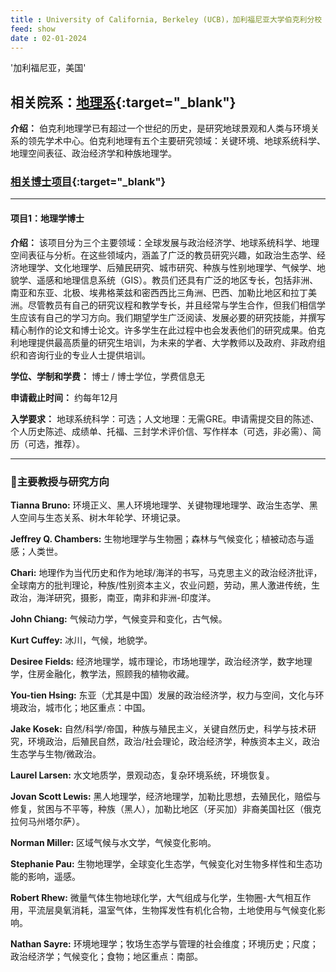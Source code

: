 ```yaml
---
title : University of California, Berkeley (UCB)，加利福尼亚大学伯克利分校
feed: show
date : 02-01-2024
---
```



'加利福尼亚，美国'

## 相关院系：[地理系](https://geography.berkeley.edu/){:target="_blank"}


**介绍：** 伯克利地理学已有超过一个世纪的历史，是研究地球景观和人类与环境关系的领先学术中心。伯克利地理有五个主要研究领域：关键环境、地球系统科学、地理空间表征、政治经济学和种族地理学。  

### [相关博士项目](https://geography.berkeley.edu/academics/graduate-studies){:target="_blank"}

***

#### 项目1：地理学博士

**介绍：** 该项目分为三个主要领域：全球发展与政治经济学、地球系统科学、地理空间表征与分析。在这些领域内，涵盖了广泛的教员研究兴趣，如政治生态学、经济地理学、文化地理学、后殖民研究、城市研究、种族与性别地理学、气候学、地貌学、遥感和地理信息系统（GIS）。教员们还具有广泛的地区专长，包括非洲、南亚和东亚、北极、埃弗格莱兹和密西西比三角洲、巴西、加勒比地区和拉丁美洲。尽管教员有自己的研究议程和教学专长，并且经常与学生合作，但我们相信学生应该有自己的学习方向。我们期望学生广泛阅读、发展必要的研究技能，并撰写精心制作的论文和博士论文。许多学生在此过程中也会发表他们的研究成果。伯克利地理提供最高质量的研究生培训，为未来的学者、大学教师以及政府、非政府组织和咨询行业的专业人士提供培训。

**学位、学制和学费：** 博士 / 博士学位，学费信息无

**申请截止时间：** 约每年12月

**入学要求：** 地球系统科学：可选；人文地理：无需GRE。申请需提交目的陈述、个人历史陈述、成绩单、托福、三封学术评价信、写作样本（可选，非必需）、简历（可选，推荐）。

***

### 📖主要教授与研究方向

**Tianna Bruno:** 环境正义、黑人环境地理学、关键物理地理学、政治生态学、黑人空间与生态关系、树木年轮学、环境记录。

**Jeffrey Q. Chambers:** 生物地理学与生物圈；森林与气候变化；植被动态与遥感；人类世。

**Chari:** 地理作为当代历史和作为地球/海洋的书写，马克思主义的政治经济批评，全球南方的批判理论，种族/性别资本主义，农业问题，劳动，黑人激进传统，生政治，海洋研究，摄影，南亚，南非和非洲-印度洋。

**John Chiang:** 气候动力学，气候变异和变化，古气候。

**Kurt Cuffey:** 冰川，气候，地貌学。

**Desiree Fields:** 经济地理学，城市理论，市场地理学，政治经济学，数字地理学，住房金融化，教学法，照顾我的植物收藏。

**You-tien Hsing:** 东亚（尤其是中国）发展的政治经济学，权力与空间，文化与环境政治，城市化；地区重点：中国。

**Jake Kosek:** 自然/科学/帝国，种族与殖民主义，关键自然历史，科学与技术研究，环境政治，后殖民自然，政治/社会理论，政治经济学，种族资本主义，政治生态学与生物/微政治。

**Laurel Larsen:** 水文地质学，景观动态，复杂环境系统，环境恢复。

**Jovan Scott Lewis:** 黑人地理学，经济地理学，加勒比思想，去殖民化，赔偿与修复，贫困与不平等，种族（黑人），加勒比地区（牙买加）非裔美国社区（俄克拉何马州塔尔萨）。

**Norman Miller:** 区域气候与水文学，气候变化影响。

**Stephanie Pau:** 生物地理学，全球变化生态学，气候变化对生物多样性和生态功能的影响，遥感。

**Robert Rhew:** 微量气体生物地球化学，大气组成与化学，生物圈-大气相互作用，平流层臭氧消耗，温室气体，生物挥发性有机化合物，土地使用与气候变化影响。

**Nathan Sayre:** 环境地理学；牧场生态学与管理的社会维度；环境历史；尺度；政治经济学；气候变化；食物；地区重点：南部。
